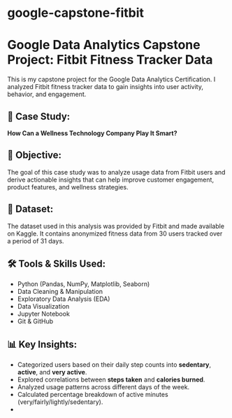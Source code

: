 # google-capstone-fitbit

# Google Data Analytics Capstone Project: Fitbit Fitness Tracker Data

This is my capstone project for the Google Data Analytics Certification. I analyzed Fitbit fitness tracker data to gain insights into user activity, behavior, and engagement.

## 📌 Case Study: 
**How Can a Wellness Technology Company Play It Smart?**

## 🧠 Objective:
The goal of this case study was to analyze usage data from Fitbit users and derive actionable insights that can help improve customer engagement, product features, and wellness strategies.

## 📁 Dataset:
The dataset used in this analysis was provided by Fitbit and made available on Kaggle. It contains anonymized fitness data from 30 users tracked over a period of 31 days.

## 🛠 Tools & Skills Used:
- Python (Pandas, NumPy, Matplotlib, Seaborn)
- Data Cleaning & Manipulation
- Exploratory Data Analysis (EDA)
- Data Visualization
- Jupyter Notebook
- Git & GitHub

## 📊 Key Insights:
- Categorized users based on their daily step counts into **sedentary**, **active**, and **very active**.
- Explored correlations between **steps taken** and **calories burned**.
- Analyzed usage patterns across different days of the week.
- Calculated percentage breakdown of active minutes (very/fairly/lightly/sedentary).
- 
